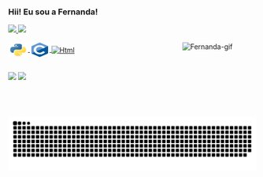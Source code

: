 ### Hii! Eu sou a Fernanda!

 <div>
  <a href="https://github.com/fernandavincenzo">
  <img height="160em" src="https://github-readme-stats.vercel.app/api?username=fernandavincenzo&show_icons=true&theme=radical&include_all_commits=true&count_private=true"/>
  <img height="110em" src="https://github-readme-stats.vercel.app/api/top-langs/?username=fernandavincenzo&layout=compact&langs_count=7&theme=radical"/>
 <div>
 <div style="display: inline_block"><br>
  <img align="center" alt="Python" height="30" width="40" src="https://raw.githubusercontent.com/devicons/devicon/master/icons/python/python-original.svg">
  <img align="center" alt="C" height="30" width="40" src="https://raw.githubusercontent.com/devicons/devicon/master/icons/c/c-original.svg">
  <img align="center" alt="Html" height="30" width="40"
src="https://user-images.githubusercontent.com/83252256/145757426-df8d11ed-4481-4214-9170-ce958087584a.png">
  <img align="right" alt="Fernanda-gif" src="https://i.picasion.com/pic91/50045974506ab90599533d1a4c914dea.gif" width="150" height="150" border="0" alt="https://picasion.com/" /></a><br /><a href="https://picasion.com/"></a>
</div>
   
##
   
 <div> 
  <a href="https://instagram.com/nandavincenzo" target="_blank"><img src="https://img.shields.io/badge/-Instagram-%23E4405F?style=for-the-badge&logo=instagram&logoColor=black" target="_blank"></a>
  <a href = "mailto:fernanda.vincenzo165@gmail.com"><img src="https://img.shields.io/badge/-Gmail-%23333?style=for-the-badge&logo=gmail&logoColor=red" target="_blank"></a>

 
  ![Snake animation](https://github.com/fernandavincenzo/fernandavincenzo/blob/output/github-contribution-grid-snake.svg)
 
</div>
